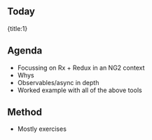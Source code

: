 ## Today
{title:1}

## Agenda

- Focussing on Rx + Redux in an NG2 context
- Whys
- Observables/async in depth
- Worked example with all of the above tools

## Method

- Mostly exercises




